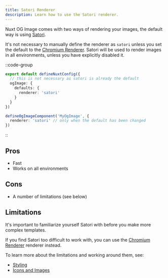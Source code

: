 ```yaml
---
title: Satori Renderer
description: Learn how to use the Satori renderer.
---
```


Nuxt OG Image comes with two ways of rendering your images, the default way is using [Satori](https://github.com/vercel/satori).

It's not necessary to manually define the renderer as `satori` unless you set the default to the [Chromium Renderer](/docs/og-image/guides/chromium).
Satori will be used to render images in all environments, unless you have explicitly disabled it.

::code-group

```ts [Set Default]
export default defineNuxtConfig({
  // this is not necessary as satori is already the default
  ogImage: {
    defaults: {
      renderer: 'satori'
    }
  }
})
```

```ts [defineOgImageComponent]
defineOgImageComponent('MyOgImage', {
  renderer: 'satori' // only when the default has been changed
})
```

::

## Pros

- Fast
- Works on all environments

## Cons

- A number of limitations (see below)

## Limitations

It's important to familiarize yourself Satori with before you make more complex templates.

If you find Satori too difficult to work with, you can use the [Chromium Renderer](/docs/og-image/guides/chromium) renderer instead.

To learn more about the limitations and working around them, see:
- [Styling](/docs/og-image/guides/styling)
- [Icons and Images](/docs/og-image/guides/icons-and-images)
